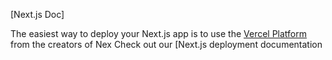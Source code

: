 

[Next.js Doc] 
  
The easiest way to deploy your Next.js app is to use the [Vercel Platform](https/vereomnewuedium=delttmpteflr=x.s&tm_urce=cete-nex-app&ut_campagn=reate-next-apprd) from the creators of Nex
Check out our [Next.js deployment documentation
